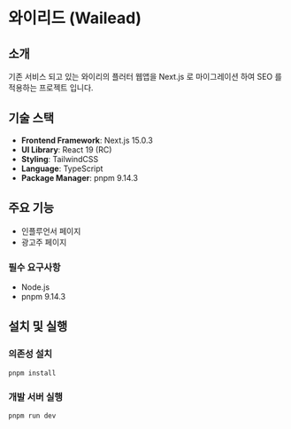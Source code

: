 # 와이리드 (Wailead)

## 소개
기존 서비스 되고 있는 와이리의 플러터 웹앱을
Next.js 로 마이그레이션 하여 SEO 를 적용하는 프로젝트 입니다.

## 기술 스택
- **Frontend Framework**: Next.js 15.0.3
- **UI Library**: React 19 (RC)
- **Styling**: TailwindCSS
- **Language**: TypeScript
- **Package Manager**: pnpm 9.14.3

## 주요 기능
- 인플루언서 페이지
- 광고주 페이지

### 필수 요구사항
- Node.js
- pnpm 9.14.3

## 설치 및 실행
### 의존성 설치
`pnpm install`
### 개발 서버 실행
`pnpm run dev`
